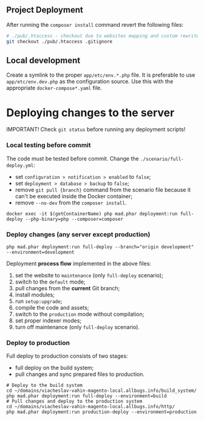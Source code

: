 ## Project Deployment

After running the `composer install` command revert the following files:

```bash
# ./pub/.htaccess - checkout due to websites mapping and custom rewrite rules
git checkout ./pub/.htaccess .gitignore
```
## Local development

Create a symlink to the proper `app/etc/env.*.php` file. It is preferable to use `app/etc/env.dev.php` as the configuration source. Use this with the appropriate `docker-compose*.yaml` file.

# Deploying changes to the server #

IMPORTANT! Check `git status` before running any deployment scripts!

### Local testing before commit ###

The code must be tested before commit. Change the `./scenario/full-deploy.yml`:
- set `configuration > notification > enabled` to `false`;
- set `deployment > database > backup` to `false`;
- remove `git pull {branch}` command from the scenario file because it can't be executed inside the Docker container;
- remove `--no-dev` from the `composer install`.

```shell
docker exec -it $(getContainerName) php mad.phar deployment:run full-deploy --php-binary=php --composer=composer
```

### Deploy changes (any server except production) ###

```shell
php mad.phar deployment:run full-deploy --branch="origin development" --environment=development
```

Deployment **process flow** implemented in the above files:

1) set the website to `maintenance` (only `full-deploy` scenario);
2) switch to the `default` mode;
3) pull changes from the **current** Git branch;
4) install modules;
5) run `setup:upgrade`;
6) compile the code and assets;
7) switch to the `production` mode without compilation;
8) set proper indexer modes;
9) turn off maintenance (only `full-deploy` scenario).

### Deploy to production ###

Full deploy to production consists of two stages:
- full deploy on the build system;
- pull changes and sync prepared files to production.


```shell
# Deploy to the build system
cd ~/domains/viacheslav-vahin-magento-local.allbugs.info/build_system/
php mad.phar deployment:run full-deploy --environment=build
# Pull changes and deploy to the production system
cd ~/domains/viacheslav-vahin-magento-local.allbugs.info/http/
php mad.phar deployment:run production-deploy --environment=production
```
